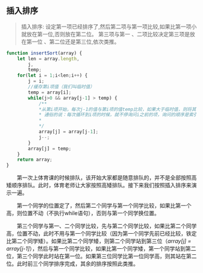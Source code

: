 ## 插入排序
> 插入排序: 设定第一项已经排序了,然后第二项与第一项比较,如果比第一项小就放在第一位,否则放在第二位。 第三项与第一 、二项比较决定第三项是放在第一位 、第二位还是第三位,依次类推。

```javascript
function insertSort(array) {
    let len = array.length,
        j,
        temp; 
    for(let i = 1;i<len;i++) {
        j = i;
        //缓存第i项值（我们叫临时值）
        temp = array[i];
        while(j>0 && array[j-1] > temp) {
            /**
            *从第i项开始，每次j-1的值与第i项的值temp比较，如果大于临时值，则将其值赋值给后一项（即与临时值比较的j-1的后一项
            * 通俗的说：每次循环到i项的时候，就不停询问i之前的项，询问的顺序是索引值不停减小，如果比临时值temp小，则将将其值付给其后一位，相应的j值减1,最后将i的值插入。
            * 
            */
            array[j] = array[j-1];
            j--;
        }
        array[j] = temp;
    }
    return array;
}

```

<p style="text-indent:2em;">第一次上体育课的时候排队，该开始大家都是随意排队的，并不是全部按照高矮顺序排队。此时，体育老师让大家按照高矮排队。接下来我们按照插入排序来演示一遍。</p><p style="text-indent:2em;">第一个同学的位置定了，然后第二个同学与第一个同学比较，如果比第一个高，则位置不动（不执行while语句），否则与第一个同学换位置。</p><p style="text-indent:2em;">第三个同学与第一、二个同学比较，先与第二个同学比较，如果比第二个同学高，位置不动，此时不用与第一个同学比较（因为第一个同学先前已经比较，铁定比第二个同学矮）。如果比第二个同学矮，则第二个同学站到第三位（<em>array[j] = array[j-1]</em>），然后与第一个同学比较，如果比第一个同学矮，第一个同学站到第二位，第三个同学此时站在第一位。如果第三位同学比第一位同学高，则其站在第二位。此时前三个同学排序完成，其余的排序按照此类推。</p>
